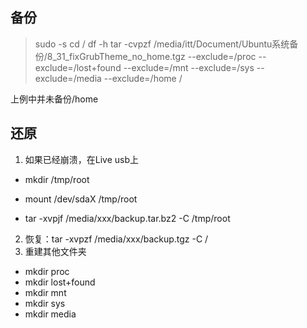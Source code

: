 ## 备份

> sudo -s
 cd /
 df -h
 tar -cvpzf /media/itt/Document/Ubuntu系统备份/8_31_fixGrubTheme_no_home.tgz  --exclude=/proc --exclude=/lost+found --exclude=/mnt --exclude=/sys --exclude=/media --exclude=/home /

 上例中并未备份/home 

## 还原
1. 如果已经崩溃，在Live usb上
* mkdir /tmp/root

* mount /dev/sdaX /tmp/root

* tar -xvpjf /media/xxx/backup.tar.bz2 -C /tmp/root

2. 恢复：tar -xvpzf /media/xxx/backup.tgz -C /
3. 重建其他文件夹
* mkdir proc
* mkdir lost+found
* mkdir mnt
* mkdir sys
* mkdir media
